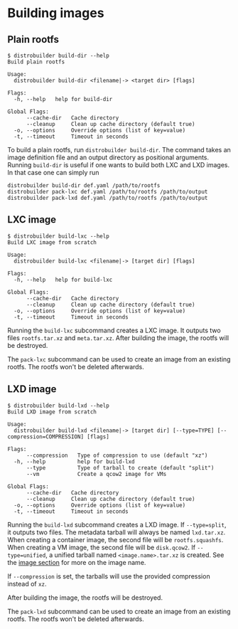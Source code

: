 # Building images

## Plain rootfs

```shell
$ distrobuilder build-dir --help
Build plain rootfs

Usage:
  distrobuilder build-dir <filename|-> <target dir> [flags]

Flags:
  -h, --help   help for build-dir

Global Flags:
      --cache-dir   Cache directory
      --cleanup     Clean up cache directory (default true)
  -o, --options     Override options (list of key=value)
  -t, --timeout     Timeout in seconds
```

To build a plain rootfs, run `distrobuilder build-dir`.
The command takes an image definition file and an output directory as positional arguments.
Running `build-dir` is useful if one wants to build both LXC and LXD images.
In that case one can simply run

```shell
distrobuilder build-dir def.yaml /path/to/rootfs
distrobuilder pack-lxc def.yaml /path/to/rootfs /path/to/output
distrobuilder pack-lxd def.yaml /path/to/rootfs /path/to/output
```

## LXC image

```shell
$ distrobuilder build-lxc --help
Build LXC image from scratch

Usage:
  distrobuilder build-lxc <filename|-> [target dir] [flags]

Flags:
  -h, --help   help for build-lxc

Global Flags:
      --cache-dir   Cache directory
      --cleanup     Clean up cache directory (default true)
  -o, --options     Override options (list of key=value)
  -t, --timeout     Timeout in seconds
```

Running the `build-lxc` subcommand creates a LXC image.
It outputs two files `rootfs.tar.xz` and `meta.tar.xz`.
After building the image, the rootfs will be destroyed.

The `pack-lxc` subcommand can be used to create an image from an existing rootfs.
The rootfs won't be deleted afterwards.

## LXD image

```shell
$ distrobuilder build-lxd --help
Build LXD image from scratch

Usage:
  distrobuilder build-lxd <filename|-> [target dir] [--type=TYPE] [--compression=COMPRESSION] [flags]

Flags:
      --compression   Type of compression to use (default "xz")
  -h, --help          help for build-lxd
      --type          Type of tarball to create (default "split")
      --vm            Create a qcow2 image for VMs

Global Flags:
      --cache-dir   Cache directory
      --cleanup     Clean up cache directory (default true)
  -o, --options     Override options (list of key=value)
  -t, --timeout     Timeout in seconds
```

Running the `build-lxd` subcommand creates a LXD image.
If `--type=split`, it outputs two files.
The metadata tarball will always be named `lxd.tar.xz`.
When creating a container image, the second file will be `rootfs.squashfs`.
When creating a VM image, the second file will be `disk.qcow2`.
If `--type=unified`, a unified tarball named `<image.name>.tar.xz` is created.
See the [image section](image.md) for more on the image name.

If `--compression` is set, the tarballs will use the provided compression instead of `xz`.

After building the image, the rootfs will be destroyed.

The `pack-lxd` subcommand can be used to create an image from an existing rootfs.
The rootfs won't be deleted afterwards.
